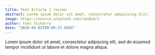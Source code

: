 ```yaml
---
title: Test Article 1 review
abstract: Lorem ipsum dolor sit amet, consectetur adipiscing elit.
image: https://source.unsplash.com/random/1
author: Yves Tscherry
date: "2020-04-03T09:00:37.669Z"
---
```

Lorem ipsum dolor sit amet, consectetur adipiscing elit, sed do eiusmod tempor incididunt ut labore et dolore magna aliqua.
